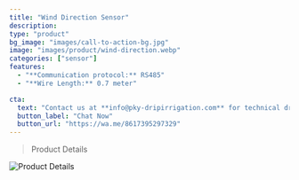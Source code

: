 ```yaml
---
title: "Wind Direction Sensor"
description: 
type: "product"
bg_image: "images/call-to-action-bg.jpg"
image: "images/product/wind-direction.webp"
categories: ["sensor"]
features:
  - "**Communication protocol:** RS485" 
  - "**Wire Length:** 0.7 meter" 

cta: 
  text: "Contact us at **info@pky-dripirrigation.com** for technical drawings, quotes, or integration advice."
  button_label: "Chat Now"
  button_url: "https://wa.me/8617395297329" 
---
```

> Product Details


![Product Details](/images/product/wind-direction1.webp)